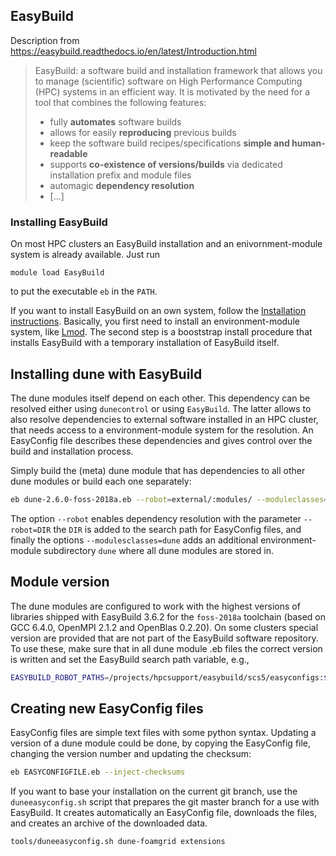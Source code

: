 ## EasyBuild
Description from https://easybuild.readthedocs.io/en/latest/Introduction.html

> EasyBuild: a software build and installation framework that allows you to manage 
> (scientific) software on High Performance Computing (HPC) systems in an efficient way.
> It is motivated by the need for a tool that combines the following features: 
> 
> - fully **automates** software builds
> - allows for easily **reproducing** previous builds
> - keep the software build recipes/specifications **simple and human-readable**
> - supports **co-existence of versions/builds** via dedicated installation prefix and module files
> - automagic **dependency resolution**
> - [...]

### Installing EasyBuild
On most HPC clusters an EasyBuild installation and an enivornment-module system 
is already available. Just run

```
module load EasyBuild
```

to put the executable `eb` in the `PATH`.

If you want to install EasyBuild on an own system, follow the 
[Installation instructions](https://easybuild.readthedocs.io/en/latest/Installation.html).
Basically, you first need to install an environment-module system, like 
[Lmod](https://sourceforge.net/projects/lmod/). The second step is a booststrap
install procedure that installs EasyBuild with a temporary installation of EasyBuild
itself.

## Installing dune with EasyBuild
The dune modules itself depend on each other. This dependency can be resolved 
either using `dunecontrol` or using `EasyBuild`. The latter allows to also
resolve dependencies to external software installed in an HPC cluster, that 
needs access to a environment-module system for the resolution.  An EasyConfig 
file describes these dependencies and gives control over the build and 
installation process.

Simply build the (meta) dune module that has dependencies to all other dune
modules or build each one separately:

```bash
eb dune-2.6.0-foss-2018a.eb --robot=external/:modules/ --moduleclasses=dune
```

The option `--robot` enables dependency resolution with the parameter `--robot=DIR` 
the `DIR` is added to the search path for EasyConfig files, and finally the options 
`--modulesclasses=dune` adds an additional environment-module subdirectory 
`dune` where all dune modules are stored in.

## Module version
The dune modules are configured to work with the highest versions of libraries 
shipped with EasyBuild 3.6.2 for the `foss-2018a` toolchain (based on GCC 6.4.0, 
OpenMPI 2.1.2 and OpenBlas 0.2.20). On some clusters special version are provided
that are not part of the EasyBuild software repository. To use these, make sure 
that in all dune module .eb files the correct version is written and set the 
EasyBuild search path variable, e.g.,

```bash
EASYBUILD_ROBOT_PATHS=/projects/hpcsupport/easybuild/scs5/easyconfigs:${EASYBUILD_ROBOT_PATHS}
```


## Creating new EasyConfig files
EasyConfig files are simple text files with some python syntax. Updating a version
of a dune module could be done, by copying the EasyConfig file, changing the version 
number and updating the checksum:

```bash
eb EASYCONFIGFILE.eb --inject-checksums
```

If you want to base your installation on the current git branch, use the `duneeasyconfig.sh`
script that prepares the git master branch for a use with EasyBuild. It creates
automatically an EasyConfig file, downloads the files, and creates an archive
of the downloaded data.

```bash
tools/duneeasyconfig.sh dune-foamgrid extensions
```